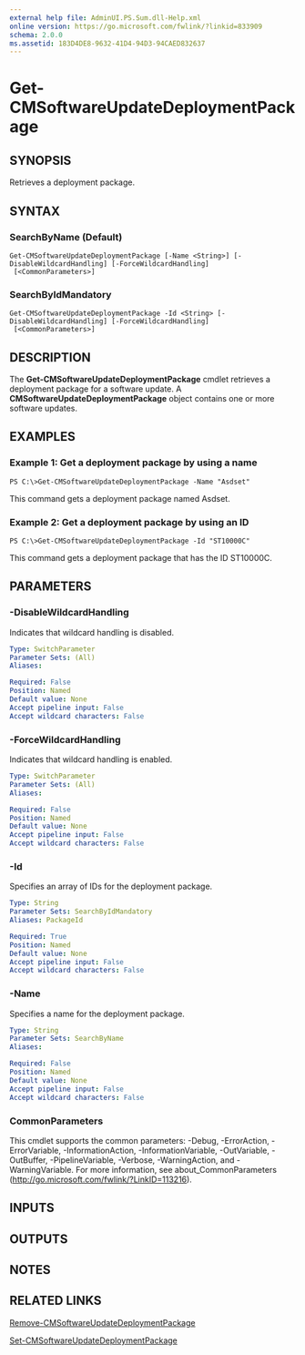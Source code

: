 ```yaml
---
external help file: AdminUI.PS.Sum.dll-Help.xml
online version: https://go.microsoft.com/fwlink/?linkid=833909
schema: 2.0.0
ms.assetid: 183D4DE8-9632-41D4-94D3-94CAED832637
---
```


# Get-CMSoftwareUpdateDeploymentPackage

## SYNOPSIS
Retrieves a deployment package.

## SYNTAX

### SearchByName (Default)
```
Get-CMSoftwareUpdateDeploymentPackage [-Name <String>] [-DisableWildcardHandling] [-ForceWildcardHandling]
 [<CommonParameters>]
```

### SearchByIdMandatory
```
Get-CMSoftwareUpdateDeploymentPackage -Id <String> [-DisableWildcardHandling] [-ForceWildcardHandling]
 [<CommonParameters>]
```

## DESCRIPTION
The **Get-CMSoftwareUpdateDeploymentPackage** cmdlet retrieves a deployment package for a software update.
A **CMSoftwareUpdateDeploymentPackage** object contains one or more software updates.

## EXAMPLES

### Example 1: Get a deployment package by using a name
```
PS C:\>Get-CMSoftwareUpdateDeploymentPackage -Name "Asdset"
```

This command gets a deployment package named Asdset.

### Example 2: Get a deployment package by using an ID
```
PS C:\>Get-CMSoftwareUpdateDeploymentPackage -Id "ST10000C"
```

This command gets a deployment package that has the ID ST10000C.

## PARAMETERS

### -DisableWildcardHandling
Indicates that wildcard handling is disabled.

```yaml
Type: SwitchParameter
Parameter Sets: (All)
Aliases: 

Required: False
Position: Named
Default value: None
Accept pipeline input: False
Accept wildcard characters: False
```

### -ForceWildcardHandling
Indicates that wildcard handling is enabled.

```yaml
Type: SwitchParameter
Parameter Sets: (All)
Aliases: 

Required: False
Position: Named
Default value: None
Accept pipeline input: False
Accept wildcard characters: False
```

### -Id
Specifies an array of IDs for the deployment package.

```yaml
Type: String
Parameter Sets: SearchByIdMandatory
Aliases: PackageId

Required: True
Position: Named
Default value: None
Accept pipeline input: False
Accept wildcard characters: False
```

### -Name
Specifies a name for the deployment package.

```yaml
Type: String
Parameter Sets: SearchByName
Aliases: 

Required: False
Position: Named
Default value: None
Accept pipeline input: False
Accept wildcard characters: False
```

### CommonParameters
This cmdlet supports the common parameters: -Debug, -ErrorAction, -ErrorVariable, -InformationAction, -InformationVariable, -OutVariable, -OutBuffer, -PipelineVariable, -Verbose, -WarningAction, and -WarningVariable. For more information, see about_CommonParameters (http://go.microsoft.com/fwlink/?LinkID=113216).

## INPUTS

## OUTPUTS

## NOTES

## RELATED LINKS

[Remove-CMSoftwareUpdateDeploymentPackage](./Remove-CMSoftwareUpdateDeploymentPackage.md)

[Set-CMSoftwareUpdateDeploymentPackage](./Set-CMSoftwareUpdateDeploymentPackage.md)


